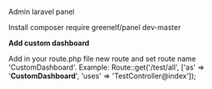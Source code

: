 Admin laravel panel

Install composer require greenelf/panel dev-master

<b>Add custom dashboard</b><p>
Add in your route.php file new route and set route name 'CustomDashboard'.
Example:  Route::get('/test/all', ['as' => '<b>CustomDashboard</b>', 'uses' => 'TestController@index']);
